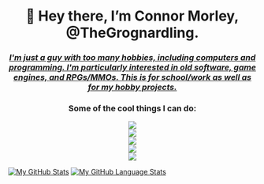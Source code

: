 <h1 align = "center"><b>
  👋 Hey there, I’m Connor Morley, @TheGrognardling.
  </b></h1>
  <h3 align = "center"><u><i>
  I'm just a guy with too many hobbies, including computers and programming. I'm particularly interested in old software, game engines, and RPGs/MMOs.
  This is for school/work as well as for my hobby projects.
  </u></i></h3>
  <h3 align = "center">
  Some of the cool things I can do:
  </h3>
<p align = "center">
  <a href="https://skillicons.dev">
    <img src="https://skillicons.dev/icons?i=powershell,bash,git,vim,latex,markdown"/>
    <br>
    <img src="https://skillicons.dev/icons?i=discord,bots,github,gitlab,stackoverflow"/> 
    <br>
    <img src="https://skillicons.dev/icons?i=html,css,js,php"/>
    <br>
    <img src="https://skillicons.dev/icons?i=python,java,c,cpp"/> 
    <br>
    <img src="https://skillicons.dev/icons?i=linux,raspberrypi,bsd"/>
  </a>
</p>
	

[![My GitHub Stats](https://github-readme-stats.vercel.app/api/?username=TheGrognardling&count_private=true&theme=tokyonight&showicons=true)]()
[![My GitHub Language Stats](https://github-readme-stats.vercel.app/api/top-langs/?username=TheGrognardling&langs_count=5&theme=tokyonight)]()
